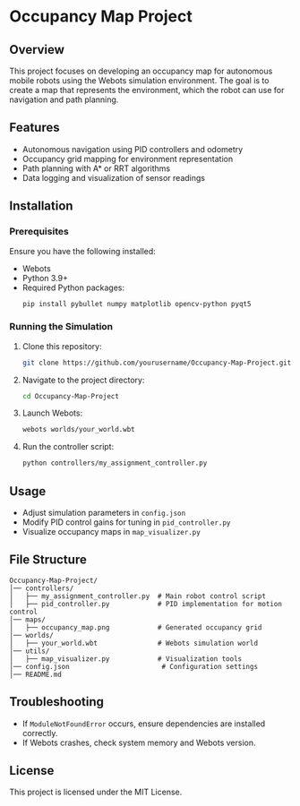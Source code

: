 # Occupancy Map Project

## Overview
This project focuses on developing an occupancy map for autonomous mobile robots using the Webots simulation environment. The goal is to create a map that represents the environment, which the robot can use for navigation and path planning.

## Features
- Autonomous navigation using PID controllers and odometry
- Occupancy grid mapping for environment representation
- Path planning with A* or RRT algorithms
- Data logging and visualization of sensor readings

## Installation

### Prerequisites
Ensure you have the following installed:
- Webots
- Python 3.9+
- Required Python packages:
  ```bash
  pip install pybullet numpy matplotlib opencv-python pyqt5
  ```

### Running the Simulation
1. Clone this repository:
   ```bash
   git clone https://github.com/yourusername/Occupancy-Map-Project.git
   ```
2. Navigate to the project directory:
   ```bash
   cd Occupancy-Map-Project
   ```
3. Launch Webots:
   ```bash
   webots worlds/your_world.wbt
   ```
4. Run the controller script:
   ```bash
   python controllers/my_assignment_controller.py
   ```

## Usage
- Adjust simulation parameters in `config.json`
- Modify PID control gains for tuning in `pid_controller.py`
- Visualize occupancy maps in `map_visualizer.py`

## File Structure
```
Occupancy-Map-Project/
│── controllers/
│   ├── my_assignment_controller.py  # Main robot control script
│   ├── pid_controller.py            # PID implementation for motion control
│── maps/
│   ├── occupancy_map.png            # Generated occupancy grid
│── worlds/
│   ├── your_world.wbt               # Webots simulation world
│── utils/
│   ├── map_visualizer.py            # Visualization tools
│── config.json                       # Configuration settings
│── README.md
```

## Troubleshooting
- If `ModuleNotFoundError` occurs, ensure dependencies are installed correctly.
- If Webots crashes, check system memory and Webots version.

## License
This project is licensed under the MIT License.
